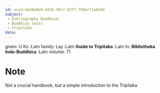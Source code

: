 ```yaml
---
id: uuid-eb20e0e9-d435-49c7-82f7-750ecf1a634d
subject: 
 - bibliography Buddhism
 - Buddhist texts
 - tripitaka
date: 
---
```


given: U Ko :Latn
family: Lay :Latn
**Guide to Tripitaka** :Latn
In: 
**Bibliotheka Indo-Buddhica** :Latn
volume: 71
# Note
Not a crucial handbook, but a simple introduction to the Tripitaka.